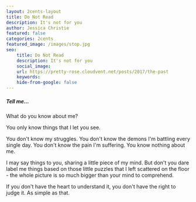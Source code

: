 ```yaml
---
layout: 2cents-layout
title: Do Not Read
description: It's not for you
author: Jessica Christie
featured: false
categories: 2cents
featured_image: /images/stop.jpg
seo:
    title: Do Not Read
    description: It's not for you
    social_image:
    url: https://pretty-rose.cloudvent.net/posts/2017/the-past
    keywords:
    hide-from-google: false
---
```

##### Tell me...

What do you know about me?

You only know things that I let you see.

You don't know my struggles. You don't know the demons I'm battling every single day. You don't know the pain I'm suffering. You know nothing about me.

I may say things to you, sharing a little piece of my mind. But don't you dare label me things based on those little puzzles that I left scattered on the floor - the whole picture is so much bigger than your mind to comprehend.

If you don't have the heart to understand it, you don't have the right to judge it. As simple as that.

&nbsp;

